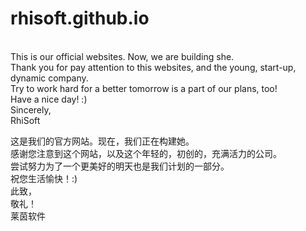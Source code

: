 # rhisoft.github.io<br>
<br>
This is our official websites. Now, we are building she.<br>
Thank you for pay attention to this websites, and the young, start-up, dynamic company.<br>
Try to work hard for a better tomorrow is a part of our plans, too!<br>
Have a nice day! :)<br>
                                            Sincerely,<br>
                                            RhiSoft<br>

这是我们的官方网站。现在，我们正在构建她。<br>
感谢您注意到这个网站，以及这个年轻的，初创的，充满活力的公司。<br>
尝试努力为了一个更美好的明天也是我们计划的一部分。<br>
祝您生活愉快！:)<br>
   此致，<br>
敬礼！<br>
                                            莱茵软件<br>
